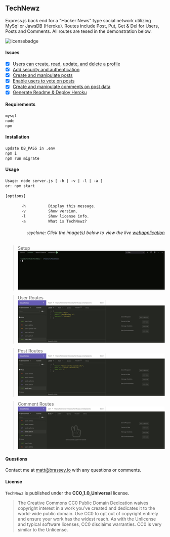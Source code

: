 ## TechNewz

Express.js back end for a "Hacker News" type social network utilizing MySql or JawsDB (Heroku). Routes include Post, Put, Get & Del for Users, Posts and Comments. All routes are tesed in the demonstration below.

![licensebadge](https://img.shields.io/badge/license-CC0_1.0_Universal-blue)

#### Issues

- [x] [Users can create, read, update, and delete a profile](https://github.com/MBrassey/TechNewz/issues/1)
- [x] [Add security and authentication](https://github.com/MBrassey/TechNewz/issues/2)
- [x] [Create and manipulate posts](https://github.com/MBrassey/TechNewz/issues/3)
- [x] [Enable users to vote on posts](https://github.com/MBrassey/TechNewz/issues/4)
- [x] [Create and manipulate comments on post data](https://github.com/MBrassey/TechNewz/issues/5)
- [x] [Generate Readme & Deploy Heroku](https://github.com/MBrassey/TechNewz/issues/6)

#### Requirements

    mysql
    node
    npm

#### Installation

    update DB_PASS in .env
    npm i
    npm run migrate

#### Usage

    Usage: node server.js [ -h | -v | -l | -a ]
    or: npm start

    [options]

           -h          Display this message.
           -v          Show version.
           -l          Show license info.
           -a          What is TechNewz?

<h6><p align="right">:cyclone: Click the image(s) below to view the live <a id="Screenshots" href="https://technewz-mbrassey.herokuapp.com/posts">webapplication</a></p></h6>

> Setup
> [<img src="img/Preview.gif">](https://technewz-mbrassey.herokuapp.com/posts)

> User Routes
> [<img src="img/Preview1.gif">](https://technewz-mbrassey.herokuapp.com/posts)

> Post Routes
> [<img src="img/Preview2.gif">](https://technewz-mbrassey.herokuapp.com/posts)

> Comment Routes
> [<img src="img/Preview3.gif">](https://technewz-mbrassey.herokuapp.com/posts)

#### Questions

Contact me at [matt@brassey.io](mailto:matt@brassey.io) with any questions or comments.

#### License

`TechNewz` is published under the **CC0_1.0_Universal** license.

> The Creative Commons CC0 Public Domain Dedication waives copyright interest in a work you've created and dedicates it to the world-wide public domain. Use CC0 to opt out of copyright entirely and ensure your work has the widest reach. As with the Unlicense and typical software licenses, CC0 disclaims warranties. CC0 is very similar to the Unlicense.
